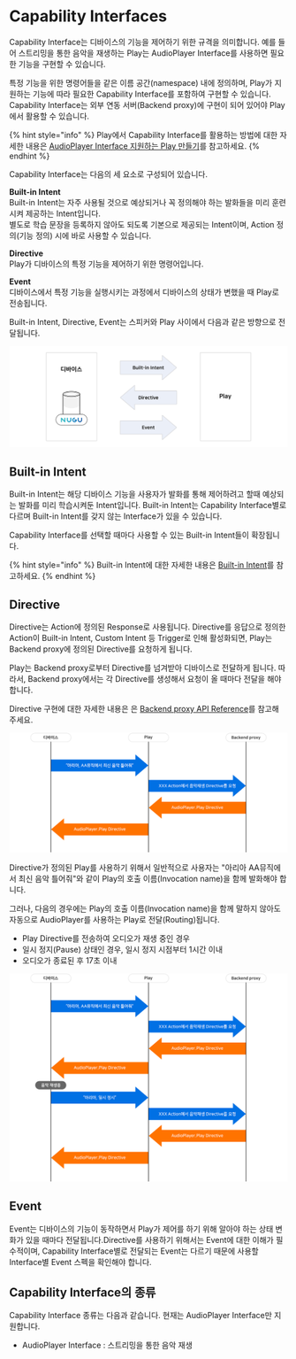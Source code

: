 # Capability Interfaces

Capability Interface는 디바이스의 기능을 제어하기 위한 규격을 의미합니다. 예를 들어 스트리밍을 통한 음악을 재생하는 Play는 AudioPlayer Interface를 사용하면 필요한 기능을 구현할 수 있습니다.

특정 기능을 위한 명령어들을 같은 이름 공간\(namespace\) 내에 정의하며, Play가 지원하는 기능에 따라 필요한 Capability Interface를 포함하여 구현할 수 있습니다. Capability Interface는 외부 연동 서버\(Backend proxy\)에 구현이 되어 있어야 Play에서 활용할 수 있습니다.

{% hint style="info" %}
Play에서 Capability Interface를 활용하는 방법에 대한 자세한 내용은 [AudioPlayer Interface 지원하는 Play 만들기](../../create-a-play-with-audioplayer/)를 참고하세요.
{% endhint %}

Capability Interface는 다음의 세 요소로 구성되어 있습니다.

**Built-in Intent**  
Built-in Intent는 자주 사용될 것으로 예상되거나 꼭 정의해야 하는 발화들을 미리 훈련시켜 제공하는 Intent입니다.  
별도로 학습 문장을 등록하지 않아도 되도록 기본으로 제공되는 Intent이며, Action 정의\(기능 정의\) 시에 바로 사용할 수 있습니다.

**Directive**  
Play가 디바이스의 특정 기능을 제어하기 위한 명령어입니다.

**Event**  
디바이스에서 특정 기능을 실행시키는 과정에서 디바이스의 상태가 변했을 때 Play로 전송됩니다.

Built-in Intent, Directive, Event는 스피커와 Play 사이에서 다음과 같은 방향으로 전달됩니다.

![](../../../../.gitbook/assets/assets_ch3_333_01-1%20%282%29%20%282%29%20%282%29%20%283%29%20%283%29%20%283%29%20%283%29.png)

## Built-in Intent

Built-in Intent는 해당 디바이스 기능을 사용자가 발화를 통해 제어하려고 할때 예상되는 발화를 미리 학습시켜둔 Intent입니다. Built-in Intent는 Capability Interface별로 다르며 Built-in Intent를 갖지 않는 Interface가 있을 수 있습니다.

Capability Interface를 선택할 때마다 사용할 수 있는 Built-in Intent들이 확장됩니다.

{% hint style="info" %}
Built-in Intent에 대한 자세한 내용은 [Built-in Intent](../../define-user-utterance-model/built-in-intents.md)를 참고하세요.
{% endhint %}

## Directive

Directive는 Action에 정의된 Response로 사용됩니다. Directive를 응답으로 정의한 Action이 Built-in Intent, Custom Intent 등 Trigger로 인해 활성화되면, Play는 Backend proxy에 정의된 Directive를 요청하게 됩니다.

Play는 Backend proxy로부터 Directive를 넘겨받아 디바이스로 전달하게 됩니다. 따라서, Backend proxy에서는 각 Directive를 생성해서 요청이 올 때마다 전달을 해야 합니다.

Directive 구현에 대한 자세한 내용은 은 [Backend proxy API Reference](../backend-proxy-api-reference.md)를 참고해 주세요.

![](../../../../.gitbook/assets/assets_ch3_333_02-1%20%283%29%20%283%29%20%283%29%20%284%29%20%284%29%20%284%29%20%284%29.png)

Directive가 정의된 Play를 사용하기 위해서 일반적으로 사용자는 "아리아 AA뮤직에서 최신 음악 틀어줘"와 같이 Play의 호출 이름\(Invocation name\)을 함께 발화해야 합니다.

그러나, 다음의 경우에는 Play의 호출 이름\(Invocation name\)을 함께 말하지 않아도 자동으로 AudioPlayer를 사용하는 Play로 전달\(Routing\)됩니다.

* Play Directive를 전송하여 오디오가 재생 중인 경우
* 일시 정지\(Pause\) 상태인 경우, 일시 정지 시점부터 1시간 이내
* 오디오가 종료된 후 17초 이내

![](../../../../.gitbook/assets/assets_ch3_333_03%20%281%29%20%281%29%20%281%29%20%282%29%20%282%29%20%282%29.png)

## Event

Event는 디바이스의 기능이 동작하면서 Play가 제어를 하기 위해 알아야 하는 상태 변화가 있을 때마다 전달됩니다.Directive를 사용하기 위해서는 Event에 대한 이해가 필수적이며, Capability Interface별로 전달되는 Event는 다르기 때문에 사용할 Interface별 Event 스펙을 확인해야 합니다.

## Capability Interface의 종류

Capability Interface 종류는 다음과 같습니다. 현재는 AudioPlayer Interface만 지원합니다.

* AudioPlayer Interface : 스트리밍을 통한 음악 재생


